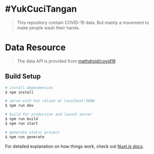 # #YukCuciTangan

> This repository contain COVID-19 data. But mainly a movement to make people wash their hands.

# Data Resource

> The data API is provided from [mathdroid/covid19](https://github.com/mathdroid/covid-19-api)

## Build Setup

```bash
# install dependencies
$ npm install

# serve with hot reload at localhost:3000
$ npm run dev

# build for production and launch server
$ npm run build
$ npm run start

# generate static project
$ npm run generate
```

For detailed explanation on how things work, check out [Nuxt.js docs](https://nuxtjs.org).
